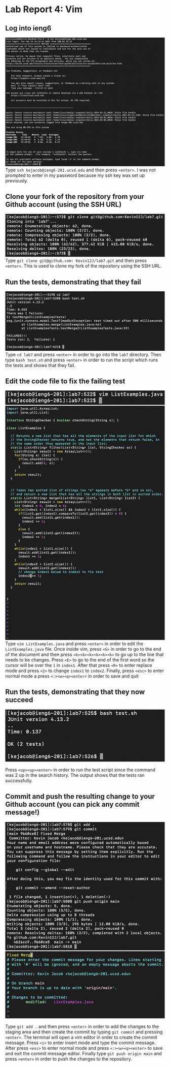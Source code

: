 # Lab Report 4: Vim
## Log into ieng6
![Step4](/Step4.png)
Type `ssh kejacob@ieng6-201.ucsd.edu` and then press `<enter>`. I was not prompted to enter in my password because my ssh key was set up previously.
## Clone your fork of the repository from your Github account (using the SSH URL)
![Step5](/Step5Fix2.png)
Type `git clone git@github.com: Kevin12J/lab7.git` and then press `<enter>`. This is used to clone my fork of the repository using the SSH URL.
## Run the tests, demonstrating that they fail
![Step6](/Step6.png)
Type `cd lab7` and press `<enter>` in order to go into the `lab7` directory. Then type `bash test.sh` and press `<enter>` in order to run the script which runs the tests and shows that they fail.
## Edit the code file to fix the failing test
![Step7A](/Step7A.png)
![Step7B](/Step7B.png)
Type `vim ListExamples.java` and press `<enter>` in order to edit the `ListExamples.java` file. Once inside vim, press `<G>` in order to go to the end of the document and then press `<k><k><k><k><k><k>` to go up to the line that needs to be changes. Press `<E>` to go to the end of the first word so the cursor will be over the `1` in `index1`. After that press `<R>` to enter replace mode and press `<2>` to change `index1` to `index2`. Finally, press `<esc>` to enter normal mode a press `<:><w><q><enter>` in order to save and quit
## Run the tests, demonstrating that they now succeed
![Step8](/Step8.png)

Press `<up><up><enter>` in order to run the test script since the command was 2 up in the search history. The output shows that the tests ran successfully.
## Commit and push the resulting change to your Github account (you can pick any commit message!)
![Step9A](/Step9A.png)
![Step9B](/Step9B.png)

Type `git add .` and then press `<enter>` in order to add the changes to the staging area and then create the commit by typing `git commit` and pressing `<enter>`. The terminal will open a vim editor in order to create the commit message. Press `<i>` to enter insert mode and type the commit message. After press `<esc>` to enter normal mode and press `<:><w><q><enter>` to save and exit the commit message editor. Finally type `git push origin main` and press `<enter>` in order to push the changes to the repository.
